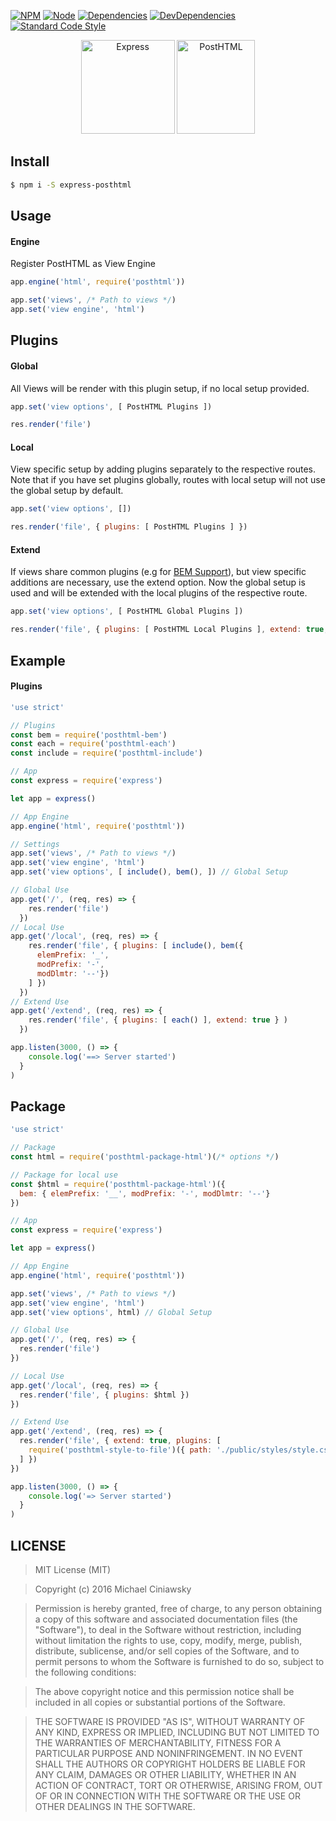 [![NPM][npm]][npm-url]
[![Node][node]][node-url]
[![Dependencies][deps]][deps-url]
[![DevDependencies][devdeps]][devdeps-url]
[![Standard Code Style][style]][style-url]

<div align="center">
    <img width="150" height="150" title="Express" src="https://worldvectorlogo.com/logos/express-109.svg">
    <img width="125" height="150" title="PostHTML" src="http://posthtml.github.io/posthtml/logo.svg">
</div>

## Install

```bash
$ npm i -S express-posthtml
```

## Usage
#### Engine
Register PostHTML as View Engine

```javascript
app.engine('html', require('posthtml'))

app.set('views', /* Path to views */)
app.set('view engine', 'html')
```

## Plugins
#### Global

All Views will be render with this plugin setup, if no local setup provided.

```javascript
app.set('view options', [ PostHTML Plugins ])
```

```javascript
res.render('file')
```

#### Local

View specific setup by adding plugins separately to the respective routes. Note that if you have set plugins globally, routes with local setup will not use the global setup by default.

```javascript
app.set('view options', [])
```

```javascript
res.render('file', { plugins: [ PostHTML Plugins ] })
```

#### Extend

If views share common plugins (e.g for [BEM Support][bem]), but view specific additions are necessary, use the extend option. Now the global setup is used and will be extended with the local plugins of the respective route.

[bem]: https://github.com/rajdee/posthtml-bem

```js
app.set('view options', [ PostHTML Global Plugins ])
```

```js
res.render('file', { plugins: [ PostHTML Local Plugins ], extend: true, })
```

## Example
#### Plugins

```js
'use strict'

// Plugins
const bem = require('posthtml-bem')
const each = require('posthtml-each')
const include = require('posthtml-include')

// App
const express = require('express')

let app = express()

// App Engine
app.engine('html', require('posthtml'))

// Settings
app.set('views', /* Path to views */)
app.set('view engine', 'html')
app.set('view options', [ include(), bem(), ]) // Global Setup

// Global Use
app.get('/', (req, res) => {
    res.render('file')
  })
// Local Use
app.get('/local', (req, res) => {
    res.render('file', { plugins: [ include(), bem({
      elemPrefix: '_',
      modPrefix: '-',
      modDlmtr: '--'})
    ] })
  })
// Extend Use
app.get('/extend', (req, res) => {
    res.render('file', { plugins: [ each() ], extend: true } )
  })  

app.listen(3000, () => {
    console.log('==> Server started')
  }
)
```

## Package

```js
'use strict'

// Package
const html = require('posthtml-package-html')(/* options */)

// Package for local use
const $html = require('posthtml-package-html')({
  bem: { elemPrefix: '__', modPrefix: '-', modDlmtr: '--'}
})

// App
const express = require('express')

let app = express()

// App Engine
app.engine('html', require('posthtml'))

app.set('views', /* Path to views */)
app.set('view engine', 'html')
app.set('view options', html) // Global Setup

// Global Use
app.get('/', (req, res) => {
  res.render('file')
})

// Local Use
app.get('/local', (req, res) => {   
  res.render('file', { plugins: $html })
})

// Extend Use
app.get('/extend', (req, res) => {   
  res.render('file', { extend: true, plugins: [
    require('posthtml-style-to-file')({ path: './public/styles/style.css' })   
  ] })
})

app.listen(3000, () => {
    console.log('=> Server started')
  }
)
```

## LICENSE

> MIT License (MIT)

> Copyright (c) 2016 Michael Ciniawsky

> Permission is hereby granted, free of charge, to any person obtaining a copy
of this software and associated documentation files (the "Software"), to deal
in the Software without restriction, including without limitation the rights
to use, copy, modify, merge, publish, distribute, sublicense, and/or sell
copies of the Software, and to permit persons to whom the Software is
furnished to do so, subject to the following conditions:

> The above copyright notice and this permission notice shall be included in all
copies or substantial portions of the Software.

> THE SOFTWARE IS PROVIDED "AS IS", WITHOUT WARRANTY OF ANY KIND, EXPRESS OR
IMPLIED, INCLUDING BUT NOT LIMITED TO THE WARRANTIES OF MERCHANTABILITY,
FITNESS FOR A PARTICULAR PURPOSE AND NONINFRINGEMENT. IN NO EVENT SHALL THE
AUTHORS OR COPYRIGHT HOLDERS BE LIABLE FOR ANY CLAIM, DAMAGES OR OTHER
LIABILITY, WHETHER IN AN ACTION OF CONTRACT, TORT OR OTHERWISE, ARISING FROM,
OUT OF OR IN CONNECTION WITH THE SOFTWARE OR THE USE OR OTHER DEALINGS IN THE
SOFTWARE.

[npm]: https://img.shields.io/npm/v/express-posthtml.svg
[npm-url]: https://npmjs.com/package/express-posthtml

[node]: https://img.shields.io/node/v/gh-badges.svg?maxAge=2592000
[node-url]: https://nodejs.org

[deps]: https://david-dm.org/posthtml/express-posthtml.svg
[deps-url]: https://david-dm.org/posthtml/express-posthtml

[devdeps]: https://david-dm.org/posthtml/express-posthtml/dev-status.svg
[devdeps-url]: https://david-dm.org/posthtml/express-posthtml#info=devDependencies

[style]: https://img.shields.io/badge/code%20style-standard-yellow.svg
[style-url]: http://standardjs.com/

[travis]: http://img.shields.io/travis/posthtml/express-posthtml.svg
[travis-url]: https://travis-ci.org/posthtml/express-posthtml

[travis-rel]: http://img.shields.io/travis/posthtml/express-posthtml.svg?branch=release/1.0.0
[travis-rel-url]:https://travis-ci.org/posthtml/express-posthtml?branch=release/1.0.0

[travis-dev]: http://img.shields.io/travis/posthtml/express-posthtml.svg?branch=develop
[travis-dev-url]: https://travis-ci.org/posthtml/express-posthtml?branch=develop

[cover]: https://coveralls.io/repos/github/posthtml/express-posthtml/badge.svg?branch=master
[cover-url]: https://coveralls.io/github/posthtml/express-posthtml?branch=master

[cover-rel]: https://coveralls.io/repos/github/posthtml/express-posthtml/badge.svg?branch=release/1.0.0
[cover-rel-url]: https://coveralls.io/github/posthtml/express-posthtml?branch=release/1.0.0

[cover-dev]: https://coveralls.io/repos/github/posthtml/express-posthtml/badge.svg?branch=develop
[cover-dev-url]: https://coveralls.io/github/posthtml/express-posthtml?branch=develop

[license]: https://img.shields.io/github/license/posthtml/express-posthtml.svg
[license-url]: https://raw.githubusercontent.com/posthtml/express-posthtml/master/LICENSE
